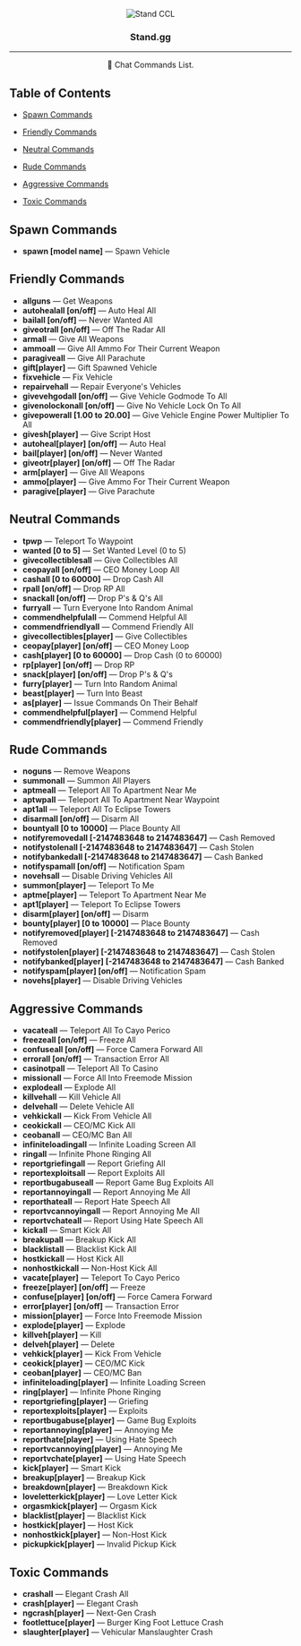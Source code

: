 <p align="center">
 <img src="https://cdn.discordapp.com/icons/948318760786342008/a_712ab34950f69d6f6f62d76c117862fb.png" alt="Stand CCL">
</p>

<h3 align="center">Stand.gg</h3>

---

<p align = "center">💬 Chat Commands List.</p>


## Table of Contents
- [Spawn Commands](#spawn_cmds)

- [Friendly Commands](#friendly_cmds)

- [Neutral Commands](#neutral_cmds)

- [Rude Commands](#rude_cmds)

- [Aggressive Commands](#aggressive_cmds)

- [Toxic Commands](#toxic_cmds)

## Spawn Commands<a name = "spawn_cmds"></a>

- **spawn [model name]** — Spawn Vehicle

## Friendly Commands<a name = "friendly_cmds"></a>

- **allguns** — Get Weapons
- **autohealall [on/off]** — Auto Heal All
- **bailall [on/off]** — Never Wanted All
- **giveotrall [on/off]** — Off The Radar All
- **armall** — Give All Weapons
- **ammoall** — Give All Ammo For Their Current Weapon
- **paragiveall** — Give All Parachute
- **gift[player]** — Gift Spawned Vehicle
- **fixvehicle** — Fix Vehicle
- **repairvehall** — Repair Everyone's Vehicles
- **givevehgodall [on/off]** — Give Vehicle Godmode To All
- **givenolockonall [on/off]** — Give No Vehicle Lock On To All
- **givepowerall [1.00 to 20.00]** — Give Vehicle Engine Power Multiplier To All
- **givesh[player]** — Give Script Host
- **autoheal[player] [on/off]** — Auto Heal
- **bail[player] [on/off]** — Never Wanted
- **giveotr[player] [on/off]** — Off The Radar
- **arm[player]** — Give All Weapons
- **ammo[player]** —  Give Ammo For Their Current Weapon
- **paragive[player]** — Give Parachute

## Neutral Commands<a name = "neutral_cmds"></a>

- **tpwp** — Teleport To Waypoint
- **wanted [0 to 5]** — Set Wanted Level (0 to 5)
- **givecollectiblesall** — Give Collectibles All
- **ceopayall [on/off]** — CEO Money Loop All
- **cashall [0 to 60000]** — Drop Cash All
- **rpall [on/off]** — Drop RP All
- **snackall [on/off]** — Drop P's & Q's All
- **furryall** — Turn Everyone Into Random Animal 
- **commendhelpfulall** — Commend Helpful All
- **commendfriendlyall** — Commend Friendly All
- **givecollectibles[player]** — Give Collectibles
- **ceopay[player] [on/off]** — CEO Money Loop
- **cash[player] [0 to 60000]** — Drop Cash (0 to 60000)
- **rp[player] [on/off]** — Drop RP
- **snack[player] [on/off]** — Drop P's & Q's
- **furry[player]** — Turn Into Random Animal
- **beast[player]** — Turn Into Beast
- **as[player]** — Issue Commands On Their Behalf
- **commendhelpful[player]** — Commend Helpful
- **commendfriendly[player]** — Commend Friendly

## Rude Commands<a name = "rude_cmds"></a>

- **noguns** — Remove Weapons
- **summonall** — Summon All Players
- **aptmeall** — Teleport All To Apartment Near Me
- **aptwpall** — Teleport All To Apartment Near Waypoint
- **apt1all** — Teleport All To Eclipse Towers
- **disarmall [on/off]** — Disarm All
- **bountyall [0 to 10000]** — Place Bounty All
- **notifyremovedall [-2147483648 to 2147483647]** — Cash Removed
- **notifystolenall [-2147483648 to 2147483647]** — Cash Stolen
- **notifybankedall [-2147483648 to 2147483647]** — Cash Banked
- **notifyspamall [on/off]** — Notification Spam
- **novehsall** — Disable Driving Vehicles All
- **summon[player]** — Teleport To Me
- **aptme[player]** — Teleport To Apartment Near Me
- **apt1[player]** — Teleport To Eclipse Towers
- **disarm[player] [on/off]** — Disarm
- **bounty[player] [0 to 10000]** — Place Bounty
- **notifyremoved[player] [-2147483648 to 2147483647]** — Cash Removed
- **notifystolen[player] [-2147483648 to 2147483647]** — Cash Stolen
- **notifybanked[player] [-2147483648 to 2147483647]** — Cash Banked
- **notifyspam[player] [on/off]** — Notification Spam
- **novehs[player]** — Disable Driving Vehicles

## Aggressive Commands<a name = "aggressive_cmds"></a>

- **vacateall** — Teleport All To Cayo Perico
- **freezeall [on/off]** — Freeze All
- **confuseall [on/off]** — Force Camera Forward All
- **errorall [on/off]** — Transaction Error All
- **casinotpall** — Teleport All To Casino
- **missionall** — Force All Into Freemode Mission
- **explodeall** — Explode All
- **killvehall** — Kill Vehicle All
- **delvehall** — Delete Vehicle All
- **vehkickall** — Kick From Vehicle All
- **ceokickall** — CEO/MC Kick All
- **ceobanall** — CEO/MC Ban All
- **infiniteloadingall** — Infinite Loading Screen All
- **ringall** — Infinite Phone Ringing All
- **reportgriefingall** — Report Griefing All
- **reportexploitsall** — Report Exploits All
- **reportbugabuseall** — Report Game Bug Exploits All
- **reportannoyingall** — Report Annoying Me All
- **reporthateall** — Report Hate Speech All
- **reportvcannoyingall** — Report Annoying Me All
- **reportvchateall** — Report Using Hate Speech All
- **kickall** — Smart Kick All
- **breakupall** — Breakup Kick All
- **blacklistall** — Blacklist Kick All
- **hostkickall** — Host Kick All
- **nonhostkickall**  — Non-Host Kick All
- **vacate[player]** — Teleport To Cayo Perico
- **freeze[player] [on/off]** — Freeze
- **confuse[player] [on/off]** — Force Camera Forward
- **error[player] [on/off]** — Transaction Error
- **mission[player]** — Force Into Freemode Mission
- **explode[player]** — Explode
- **killveh[player]** — Kill
- **delveh[player]** — Delete
- **vehkick[player]** — Kick From Vehicle
- **ceokick[player]** — CEO/MC Kick
- **ceoban[player]** — CEO/MC Ban
- **infiniteloading[player]** — Infinite Loading Screen
- **ring[player]** — Infinite Phone Ringing
- **reportgriefing[player]** — Griefing
- **reportexploits[player]** — Exploits
- **reportbugabuse[player]** — Game Bug Exploits
- **reportannoying[player]** — Annoying Me
- **reporthate[player]** — Using Hate Speech
- **reportvcannoying[player]** — Annoying Me
- **reportvchate[player]** — Using Hate Speech
- **kick[player]** — Smart Kick
- **breakup[player]** — Breakup Kick
- **breakdown[player]** — Breakdown Kick
- **loveletterkick[player]** — Love Letter Kick
- **orgasmkick[player]** — Orgasm Kick
- **blacklist[player]** — Blacklist Kick
- **hostkick[player]** — Host Kick
- **nonhostkick[player]** — Non-Host Kick
- **pickupkick[player]** — Invalid Pickup Kick

## Toxic Commands<a name = "toxic_cmds"></a>

- **crashall**  — Elegant Crash All
- **crash[player]** — Elegant Crash
- **ngcrash[player]** — Next-Gen Crash
- **footlettuce[player]** — Burger King Foot Lettuce Crash
- **slaughter[player]** — Vehicular Manslaughter Crash
